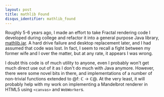 ```yaml
---
layout: post
title: mathlib Found
disqus_identifier: mathlib_found
---
```

Roughly 5-6 years ago, I made an effort to take Fractal rendering code I
developed during college and refactor it into a general purpose Java library,
[mathlib.jar](https://github.com/iande/mathlib).  A hard drive failure and
desktop replacement later, and I had assumed that code was lost.  In fact,
I seem to recall a fight between my former wife and I over the matter, but at
any rate, it appears I was wrong.

I doubt this code is of much utility to anyone, even I probably won't get
much direct use out of it as I don't do much with Java anymore.  However,
there were some novel bits in there, and implementations of a number of
non-trivial functions extended to @f: ℂ -> ℂ@.  At the very least, it will
probably help with my work on implementing a Mandelbrot renderer in HTML5
using `<canvas>` and `WebWorker`s.
